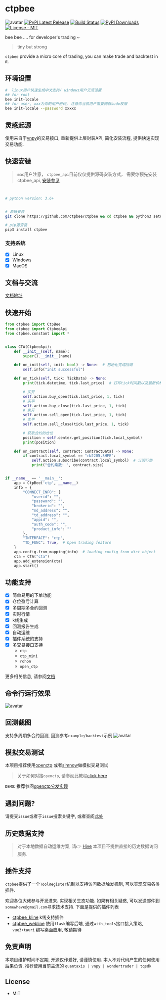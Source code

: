 # ctpbee

![avatar](source/ctpbee.png)
[![PyPI Latest Release](https://img.shields.io/pypi/v/ctpbee.svg)](https://pypi.org/project/ctpbee/)
[![Build Status](https://app.travis-ci.com/ctpbee/ctpbee.svg?branch=master)](https://app.travis-ci.com/ctpbee/ctpbee)
[![PyPI Downloads](https://img.shields.io/pypi/dm/ctpbee.svg?label=PyPI%20downloads)](
https://pypi.org/project/ctpbee/)
[![License - MIT](https://img.shields.io/pypi/l/ctpbee.svg)](https://github.com/ctpbee/ctpbee/blob/master/LICENSE)

bee bee .... for developer's trading ~
> tiny but strong

`ctpbee` provide a micro core of trading, you can make trade and backtest in it.

## 环境设置

```bash
#  linux用户快速生成中文支持/ windows用户无须设置 
## for root 
bee init-locale 
## for user, xxx为你的用户密码, 注意你当前用户需要拥有sudo权限 
bee init-locale --password xxxxx 

```

## 灵感起源

使用来自于[vnpy](https://github.com/vnpy/vnpy)的交易接口, 重新提供上层封装API, 简化安装流程, 提供快速实现交易功能.

## 快速安装

> `mac`用户注意， `ctpbee_api`目前仅仅提供源码安装方式，
> 需要你预先安装ctpbee_api, [安装参见](https://github.com/ctpbee/ctpbee_api)

```bash


# python version: 3.6+


# 源码安装 
git clone https://github.com/ctpbee/ctpbee && cd ctpbee && python3 setup.py install  

# pip源安装
pip3 install ctpbee
```

### 支持系统

- [x] Linux
- [x] Windows
- [x] MacOS

## 文档与交流

[文档地址](http://docs.ctpbee.com)

## 快速开始

```python
from ctpbee import CtpBee
from ctpbee import CtpbeeApi
from ctpbee.constant import *


class CTA(CtpbeeApi):
    def __init__(self, name):
        super().__init__(name)

    def on_init(self, init: bool) -> None:  # 初始化完成回调 
        self.info("init successful")

    def on_tick(self, tick: TickData) -> None:
        print(tick.datetime, tick.last_price)  # 打印tick时间戳以及最新价格 

        # 买开
        self.action.buy_open(tick.last_price, 1, tick)
        # 买平
        self.action.buy_close(tick.last_price, 1, tick)
        # 卖开
        self.action.sell_open(tick.last_price, 1, tick)
        # 卖平 
        self.action.sell_close(tick.last_price, 1, tick)

        # 获取合约的仓位
        position = self.center.get_position(tick.local_symbol)
        print(position)

    def on_contract(self, contract: ContractData) -> None:
        if contract.local_symbol == "rb2205.SHFE":
            self.action.subscribe(contract.local_symbol)  # 订阅行情 
            print("合约乘数: ", contract.size)


if __name__ == '__main__':
    app = CtpBee('ctp', __name__)
    info = {
        "CONNECT_INFO": {
            "userid": "",
            "password": "",
            "brokerid": "",
            "md_address": "",
            "td_address": "",
            "appid": "",
            "auth_code": "",
            "product_info": ""
        },
        "INTERFACE": "ctp",
        "TD_FUNC": True,  # Open trading feature
    }
    app.config.from_mapping(info)  # loading config from dict object
    cta = CTA("cta")
    app.add_extension(cta)
    app.start() 
```

## 功能支持

- [x] 简单易用的下单功能
- [x] 仓位盈亏计算
- [x] 多周期多合约回测
- [x] 实时行情
- [x] k线生成
- [x] 回测报告生成
- [x] 自动运维
- [x] 插件系统的支持
- [x] 多交易接口支持
    - `ctp`
    - `ctp_mini`
    - `rohon`
    - `open_ctp`

更多相关信息, 请参阅[文档](http://docs.ctpbee.com)

## 命令行运行效果

![avatar](source/运行.png)

## 回测截图

支持多周期多合约回测, 回测参考`example/backtest`示例
![avatar](source/回测.png)

## 模拟交易测试

本项目推荐使用[openctp](https://github.com/openctp/openctp) 或者[simnow](https://www.simnow.com.cn/)做模拟交易测试

> 关于如何对接`openctp`, 请参阅此教程[click here](http://docs.ctpbee.com/error.html)


`DEMO`: 推荐参阅[openctp分发实现](examples/openctp)

## 遇到问题?

请提交`issue`或者于`issue`搜索关键字, 或者查阅[此处](http://docs.ctpbee.com/error.html)

## 历史数据支持

> 对于本地数据自动运维方案, 请👉 [Hive](https://github.com/ctpbee/hive)
> 本项目不提供直接的历史数据访问服务.

## 插件支持

`ctpbee`提供了一个`ToolRegister`机制以支持访问数据触发机制, 可以实现交易各类插件.

欢迎各位大佬参与开发进来. 实现相关生态功能.
如果有相关疑惑, 可以发送邮件到`somewheve@gmail.com`寻求技术支持.
下面是提供的插件列表

- [ctpbee_kline](https://github.com/ctpbee/ckline) k线支持插件
- [ctpbee_webline](https://github.com/ctpbee/webline) 使用`flask`编写后端, 通过`with_tools`接口接入策略, `vue3+tauri`
  编写桌面应用, 敬请期待

## 免责声明

本项目维护时间不定期, 开源仅作爱好, 请谨慎使用. 本人不对代码产生的任何使用后果负责.
推荐使用当前主流的 `quantaxis | vnpy | wondertrader | tqsdk`

## License

- MIT
